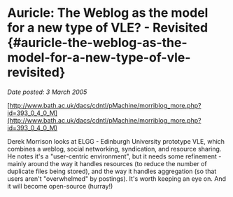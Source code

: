 # Auricle: The Weblog as the model for a new type of VLE? - Revisited {#auricle-the-weblog-as-the-model-for-a-new-type-of-vle-revisited}

_Date posted: 3 March 2005_

[http://www.bath.ac.uk/dacs/cdntl/pMachine/morriblog_more.php?id=393_0_4_0_M](http://www.bath.ac.uk/dacs/cdntl/pMachine/morriblog_more.php?id=393_0_4_0_M)

Derek Morrison looks at ELGG - Edinburgh University prototype VLE, which combines a weblog, social networking, syndication, and resource sharing. He notes it's a "user-centric environment", but it needs some refinement - mainly around the way it handles resources (to reduce the number of duplicate files being stored), and the way it handles aggregation (so that users aren't "overwhelmed" by postings). It's worth keeping an eye on. And it will become open-source (hurray!)